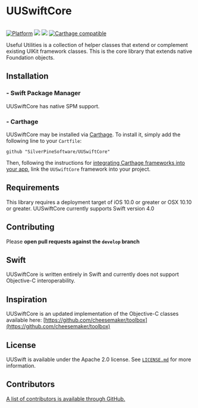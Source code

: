 # UUSwiftCore

<img src = "https://jonhays.me/uploads/2020/86a3741f4b.jpg" alt="" />

[![Platform](http://cocoapod-badges.herokuapp.com/p/UUSwift/badge.png)](http://cocoadocs.org/docsets/UUSwift)
[![](https://img.shields.io/endpoint?url=https%3A%2F%2Fswiftpackageindex.com%2Fapi%2Fpackages%2Fsilverpinesoftware%2Fuuswiftcore%2Fbadge%3Ftype%3Dswift-versions)](https://swiftpackageindex.com/cheesemaker/airaware)
[![](https://img.shields.io/endpoint?url=https%3A%2F%2Fswiftpackageindex.com%2Fapi%2Fpackages%2Fsilverpinesoftware%2Fuuswiftcore%2Fbadge%3Ftype%3Dplatforms)](https://swiftpackageindex.com/cheesemaker/airaware)
[![Carthage compatible](https://img.shields.io/badge/Carthage-compatible-4BC51D.svg?style=flat)](https://github.com/Carthage/Carthage)

Useful Utilities is a collection of helper classes that extend or complement existing UIKit framework classes. This is the core library that extends native Foundation objects.

## Installation

### - Swift Package Manager

UUSwiftCore has native SPM support.

### - Carthage

UUSwiftCore may be installed via [Carthage](https://github.com/Carthage/Carthage). To install it, simply add the following line to your `Cartfile`:

```
github "SilverPineSoftware/UUSwiftCore"
```

Then, following the instructions for [integrating Carthage frameworks into your app](https://github.com/Carthage/Carthage#if-youre-building-for-ios-tvos-or-watchos), link the `UUSwiftCore` framework into your project.

## Requirements

This library requires a deployment target of iOS 10.0 or greater or OSX 10.10 or greater.
UUSwiftCore currently supports Swift version 4.0 

## Contributing

Please **open pull requests against the `develop` branch**

## Swift

UUSwiftCore is written entirely in Swift and currently does not support Objective-C interoperability.

## Inspiration

UUSwiftCore is an updated implementation of the Objective-C classes available here:
[https://github.com/cheesemaker/toolbox](https://github.com/cheesemaker/toolbox)

## License

UUSwift is available under the Apache 2.0 license. See [`LICENSE.md`](https://github.com/SilverPineSoftware/UUSwiftCore/blob/master/LICENSE.md) for more information.

## Contributors

[A list of contributors is available through GitHub.](https://github.com/SilverPineSoftware/UUSwiftCore/graphs/contributors)
